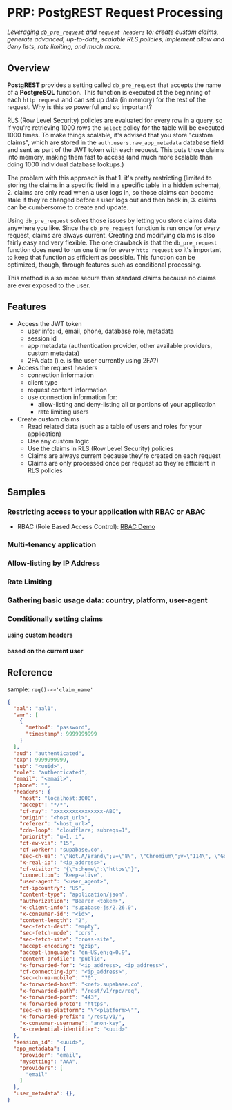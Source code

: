 # PRP: PostgREST Request Processing
*Leveraging `db_pre_request` and `request headers` to: create custom claims, generate advanced, up-to-date, scalable RLS policies, implement allow and deny lists, rate limiting, and much more.*

## Overview
**PostgREST** provides a setting called `db_pre_request` that accepts the name of a **PostgreSQL** function.  This function is executed at the beginning of each `http request` and can set up data (in memory) for the rest of the request.  Why is this so powerful and so important?

RLS (Row Level Security) policies are evaluated for every row in a query, so if you're retrieving 1000 rows the `select` policy for the table will be executed 1000 times.  To make things scalable, it's advised that you store "custom claims", which are stored in the `auth.users.raw_app_metadata` database field and sent as part of the JWT token with each request.  This puts those claims into memory, making them fast to access (and much more scalable than doing 1000 individual database lookups.)

The problem with this approach is that 1. it's pretty restricting (limited to storing the claims in a specific field in a specific table in a hidden schema), 2. claims are only read when a user logs in, so those claims can become stale if they're changed before a user logs out and then back in, 3. claims can be cumbersome to create and update.

Using `db_pre_request` solves those issues by letting you store claims data anywhere you like.  Since the `db_pre_request` function is run once for every request, claims are always current.  Creating and modifying claims is also fairly easy and very flexible.  The one drawback is that the `db_pre_request` function does need to run one time for every `http request` so it's important to keep that function as efficient as possible.  This function can be optimized, though, through features such as conditional processing.

This method is also more secure than standard claims because no claims are ever exposed to the user. 

## Features
- Access the JWT token
  - user info: id, email, phone, database role, metadata
  - session id
  - app metadata (authentication provider, other available providers, custom metadata)
  - 2FA data (i.e. is the user currently using 2FA?)
- Access the request headers
  - connection information
  - client type
  - request content information
  - use connection information for:
    - allow-listing and deny-listing all or portions of your application
    - rate limiting users
- Create custom claims
  - Read related data (such as a table of users and roles for your application)
  - Use any custom logic
  - Use the claims in RLS (Row Level Security) policies
  - Claims are always current because they're created on each request
  - Claims are only processed once per request so they're efficient in RLS policies


## Samples

### Restricting access to your application with RBAC or ABAC

- RBAC (Role Based Access Control): [RBAC Demo](examples/RBAC/rbac_demo.sql)

### Multi-tenancy application

### Allow-listing by IP Address

### Rate Limiting

### Gathering basic usage data: country, platform, user-agent

### Conditionally setting claims
#### using custom headers
#### based on the current user

## Reference
sample: `req()->>'claim_name'`

```json
{
  "aal": "aal1",
  "amr": [
    {
      "method": "password",
      "timestamp": 9999999999
    }
  ],
  "aud": "authenticated",
  "exp": 9999999999,
  "sub": "<uuid>",
  "role": "authenticated",
  "email": "<email>",
  "phone": "",
  "headers": {
    "host": "localhost:3000",
    "accept": "*/*",
    "cf-ray": "xxxxxxxxxxxxxxxx-ABC",
    "origin": "<host_url>",
    "referer": "<host_url>",
    "cdn-loop": "cloudflare; subreqs=1",
    "priority": "u=1, i",
    "cf-ew-via": "15",
    "cf-worker": "supabase.co",
    "sec-ch-ua": "\"Not.A/Brand\";v=\"8\", \"Chromium\";v=\"114\", \"Google Chrome\";v=\"114\"",
    "x-real-ip": "<ip_address>",
    "cf-visitor": "{\"scheme\":\"https\"}",
    "connection": "keep-alive",
    "user-agent": "<user_agent>",
    "cf-ipcountry": "US",
    "content-type": "application/json",
    "authorization": "Bearer <token>",
    "x-client-info": "supabase-js/2.26.0",
    "x-consumer-id": "<id>",
    "content-length": "2",
    "sec-fetch-dest": "empty",
    "sec-fetch-mode": "cors",
    "sec-fetch-site": "cross-site",
    "accept-encoding": "gzip",
    "accept-language": "en-US,en;q=0.9",
    "content-profile": "public",
    "x-forwarded-for": "<ip_address>, <ip_address>",
    "cf-connecting-ip": "<ip_address>",
    "sec-ch-ua-mobile": "?0",
    "x-forwarded-host": "<ref>.supabase.co",
    "x-forwarded-path": "/rest/v1/rpc/req",
    "x-forwarded-port": "443",
    "x-forwarded-proto": "https",
    "sec-ch-ua-platform": "\"<platform>\"",
    "x-forwarded-prefix": "/rest/v1/",
    "x-consumer-username": "anon-key",
    "x-credential-identifier": "<uuid>"
  },
  "session_id": "<uuid>",
  "app_metadata": {
    "provider": "email",
    "mysetting": "AAA",
    "providers": [
      "email"
    ]
  },
  "user_metadata": {},
}
```



